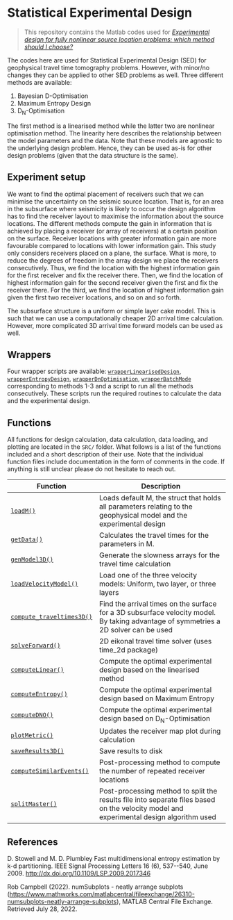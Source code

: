 # Statistical Experimental Design
> This repository contains the Matlab codes used for [*Experimental design for fully nonlinear source location problems: which method should I choose?*](https://doi.org/10.1093/gji/ggaa358)

The codes here are used for Statistical Experimental Design (SED) for geophysical travel time tomography problems. However, with minor/no changes they can be applied to other SED problems as well. Three different methods are available:

1. Bayesian D-Optimisation
2. Maximum Entropy Design
3. D<sub>N</sub>-Optimisation

The first method is a linearised method while the latter two are nonlinear optimisation method. The linearity here describes the relationship between the model parameters and the data. Note that these models are agnostic to the underlying design problem. Hence, they can be used as-is for other design problems (given that the data structure is the same).

## Experiment setup
We want to find the optimal placement of receivers such that we can minimise the uncertainty on the seismic source location. That is, for an area in the subsurface where seismicity is likely to occur the design algorithm has to find the receiver layout to maximise the information about the source locations. The different methods compute the gain in information that is achieved by placing a receiver (or array of receivers) at a certain position on the surface. Receiver locations with greater information gain are more favourable compared to locations with lower information gain. This study only considers receivers placed on a plane, the surface. What is more, to reduce the degrees of freedom in the array design we place the receivers consecutively. Thus, we find the location with the highest information gain for the first receiver and fix the receiver there. Then, we find the location of highest information gain for the second receiver given the first and fix the receiver there. For the third, we find the location of highest information gain given the first two receiver locations, and so on and so forth. 

The subsurface structure is a uniform or simple layer cake model. This is such that we can use a computationally cheaper 2D arrival time calculation. However, more complicated 3D arrival time forward models can be used as well. 

## Wrappers
Four wrapper scripts are available: [`wrapperLinearisedDesign`](wrapperLinearisedDesign.m), [`wrapperEntropyDesign`](wrapperEntropyDesign.m), [`wrapperDnOptimisation`](wrapperDnOptimisation.m), [`wrapperBatchMode`](wrapperBatchMode.m) corresponding to methods 1-3 and a script to run all the methods consecutively. These scripts run the required routines to calculate the data and the experimental design.

## Functions
All functions for design calculation, data calculation, data loading, and plotting are located in the `SRC/` folder. What follows is a list of the functions included and a short description of their use. Note that the individual function files include documentation in the form of comments in the code. If anything is still unclear please do not hesitate to reach out.

| Function | Description |
| --- | --- |
| [`loadM()`](SRC/loadM.m) | Loads default M, the struct that holds all parameters relating to the geophysical model and the experimental design |
| [`getData()`](SRC/getData.m) | Calculates the travel times for the parameters in M. |
| [`genModel3D()`](SRC/gen_model3D.m) | Generate the slowness arrays for the travel time calculation |
| [`loadVelocityModel()`](SRC/loadVelocityModel.m) | Load one of the three velocity models: Uniform, two layer, or three layers |
| [`compute_traveltimes3D()`](SRC/compute_traveltimes3D.m) | Find the arrival times on the surface for a 3D subsurface velocity model. By taking advantage of symmetries a 2D solver can be used |
| [`solveForward()`](SRC/solveForward.m) | 2D eikonal travel time solver (uses time_2d package) |
| [`computeLinear()`](SRC/computeLinear.m) | Compute the optimal experimental design based on the linearised method |
| [`computeEntropy()`](SRC/computeEntropy.m) | Compute the optimal experimental design based on Maximum Entropy |
| [`computeDNO()`](SRC/computeDNO.m) | Compute the optimal experimental design based on D<sub>N</sub>-Optimisation |
| [`plotMetric()`](SRC/plotMetric.m) | Updates the receiver map plot during calculation |
| [`saveResults3D()`](SRC/save_results3D.m) | Save results to disk |
| [`computeSimilarEvents()`](SRC/computeSimilarEvents.m) | Post-processing method to compute the number of repeated receiver locations |
| [`splitMaster()`](SRC/splitMaster.m) | Post-processing method to split the results file into separate files based on the velocity model and experimental design algorithm used |

## References
D. Stowell and M. D. Plumbley
    Fast multidimensional entropy estimation by k-d partitioning.
    IEEE Signal Processing Letters 16 (6), 537--540, June 2009.
    http://dx.doi.org/10.1109/LSP.2009.2017346

Rob Campbell (2022). numSubplots - neatly arrange subplots (https://www.mathworks.com/matlabcentral/fileexchange/26310-numsubplots-neatly-arrange-subplots), MATLAB Central File Exchange. Retrieved July 28, 2022.
    
  
